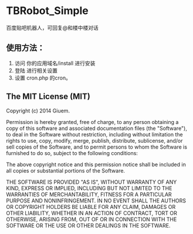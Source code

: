 TBRobot_Simple
==============
百度贴吧机器人，可回复@和楼中楼对话

## 使用方法：

1. 访问 你的应用域名/install 进行安装
2. 登陆 进行相关设置
3. 设置 cron.php 的cron。

## The MIT License (MIT)

Copyright (c) 2014 Giuem.

Permission is hereby granted, free of charge, to any person obtaining a copy
of this software and associated documentation files (the "Software"), to deal
in the Software without restriction, including without limitation the rights
to use, copy, modify, merge, publish, distribute, sublicense, and/or sell
copies of the Software, and to permit persons to whom the Software is
furnished to do so, subject to the following conditions:

The above copyright notice and this permission notice shall be included in all
copies or substantial portions of the Software.

THE SOFTWARE IS PROVIDED "AS IS", WITHOUT WARRANTY OF ANY KIND, EXPRESS OR
IMPLIED, INCLUDING BUT NOT LIMITED TO THE WARRANTIES OF MERCHANTABILITY,
FITNESS FOR A PARTICULAR PURPOSE AND NONINFRINGEMENT. IN NO EVENT SHALL THE
AUTHORS OR COPYRIGHT HOLDERS BE LIABLE FOR ANY CLAIM, DAMAGES OR OTHER
LIABILITY, WHETHER IN AN ACTION OF CONTRACT, TORT OR OTHERWISE, ARISING FROM,
OUT OF OR IN CONNECTION WITH THE SOFTWARE OR THE USE OR OTHER DEALINGS IN THE
SOFTWARE.
